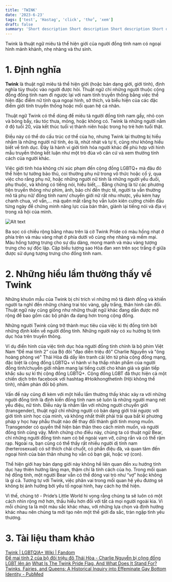 ```yaml
---
title: 'TWINK'
date: '2023-6-23'
tags: ['test', 'Hastag', 'click', 'thử', 'xem']
draft: false
summary: 'Short description Short description Short description Short description Short description Short description Short description'
---
```


Twink là thuật ngữ miêu tả thể hiện giới của người đồng tính nam có ngoại hình mảnh khảnh, nhẹ nhàng và thư sinh.

# **1. Định nghĩa**

**Twink** là thuật ngữ miêu tả thể hiện giới (hoặc bản dạng giới, giới tính), định nghĩa tùy thuộc vào người được hỏi. Thuật ngữ chỉ những người thuộc cộng đồng đồng tính nam đi ngược lại với nam tính truyền thống bằng việc thể hiện đặc điểm nữ tính qua ngoại hình, sở thích, và biểu hiện của các đặc điểm giới tính truyền thống hoặc mối quan hệ cá nhân.

Thuật ngữ Twink có thể dùng để miêu tả người đồng tính nam gầy, nhỏ con và bóng bẩy, râu tóc thưa, mỏng, hoặc không có. Twink là những người nằm ở độ tuổi 20, vừa kết thúc tuổi vị thành niên hoặc trong họ trẻ hơn tuổi thật.

Điều này có thể do cấu trúc cơ thể của họ, nhưng Twink lại thường bị hiểu nhầm là những người nữ tính, ẻo lả, nhút nhát và tự ti, cũng như không hiểu biết về tình dục. Đây là hành vi giới tính hóa người khác để phù hợp với hình mẫu truyền thông kết luận như một trò đùa vô căn cứ và xem thường tính cách của người khác.

Việc giới tính hóa không chỉ xúc phạm đến cộng đồng LGBTQ+ mà đâu đó thể hiện tư tưởng bảo thủ, coi thường phụ nữ trong vô thức hoặc cố ý, qua việc cho rằng phụ nữ, hoặc những người nữ tính là những người yếu đuối, phụ thuộc, và không có tiếng nói, hiểu biết,... Bằng chứng là từ các phương tiện truyền thông như phim, ảnh, báo chí đến thực tế, người ta vẫn thường mô tả phụ nữ/ đồng tính nam/ chuyển giới nữ rất nhu nhược, yếu kém hay chanh chua, vớ vẩn,... mà quên mất rằng họ vẫn luôn kiên cường chiến đấu từng ngày để chứng minh năng lực của bản thân, giành lại tiếng nói và địa vị trong xã hội của mình.

![Alt text](/static/images/twink/avatar.png)

Ba sọc có chiều rộng bằng nhau trên lá cờ Twink Pride có màu hồng nhạt ở phía trên và màu vàng nhạt ở phía dưới vô cùng nhẹ nhàng và mềm mại. Màu hồng tượng trưng cho sự dịu dàng, mong manh và màu vàng tượng trưng cho sự độc lập. Cặp biểu tượng sao Hỏa đan xen trên sọc trắng ở giữa được sử dụng tượng trưng cho đồng tính nam.

# **2. Những hiểu lầm thường thấy về Twink**

Những khuôn mẫu của Twink bị chỉ trích vì những mô tả đánh đồng và khiến người ta nghĩ đến những chàng trai tóc vàng, gầy trắng, thân hình cân đối. Thuật ngữ này cũng giống như những thuật ngữ khác đang dần được mở rộng để bao gồm các bộ phận đa dạng hơn trong cộng đồng.

Những người Twink cũng trở thành mục tiêu của việc kì thị đồng tính bởi những định kiến về người đồng tính. Những người này có xu hướng bị tình dục hóa trên truyền thông.

Ví dụ điển hình của việc tình dục hóa người đồng tính chính là bộ phim Việt Nam “Để mai tính 2” của Bộ đôi "đạo diễn triệu đô" Charlie Nguyễn và "ông hoàng phòng vé" Thái Hòa đã dấy lên tranh cãi lớn từ phía cộng đồng mạng, đặc biệt là cộng đồng LGBTQ+ vì hành vi hạ thấp nhân phẩm của người đồng tính/chuyển giới nhằm mang lại tiếng cười cho khán giả và gián tiếp khắc sâu sự kì thị cộng đồng LGBTQ+. Cộng đồng LGBT đã thực hiện cả một chiến dịch trên facebook với hashtag #Hoikhongthetinh (Hội không thể tính), nhằm phản đối bộ phim.

Vấn đề này cũng đi kèm với một hiểu lầm thường thấy khác xảy ra với những người đồng tính là định kiến đồng tính nam sẽ luôn là những người mang nét yểu điệu, nữ tính. Điều này là nhầm lẫn với những người chuyển giới (transgender), thuật ngữ chỉ những người có bản dạng giới trái ngược với giới tính sinh học của mình, và không nhất thiết phải trải qua bất kì phương pháp y học hay phẫu thuật nào để thay đổi thành giới tính mong muốn. Transgender có quyền thể hiện bản thân theo cách mình muốn, và người đồng tính cũng vậy. Minh chứng cho điều này, chúng ta có thuật ngữ Bear, chỉ những người đồng tính nam có bề ngoài vạm vỡ, cứng rắn và có thể rậm rạp. Ngoài ra, bạn cũng có thể thấy rất nhiều người dị tính nam (herterosexual) có sở thích chải chuốt, có phần điệu đà, và quan tâm đến ngoại hình của bản thân nhưng họ vẫn có bạn gái, hoặc vợ (con).

Thể hiện giới hay bản dạng giới này không hề liên quan đến xu hướng tính dục hay thiên hướng lãng mạn, thậm chí là tính cách của họ. Trong mối quan hệ đồng tính, một người Bear vẫn có thể đóng vai trò như “vợ” hoặc không là gì cả. Tương tự với Twink, việc phân vai trong mối quan hệ yêu đương sẽ không bị ảnh hưởng bởi yếu tố ngoại hình, hay cách họ thể hiện.

Vì thế, chúng tớ - Pride’s Little World hi vọng rằng chúng ta sẽ luôn có một cách nhìn rộng mở hơn, thấu hiểu hơn đối với tất cả mọi người ngoài kia. Vì mỗi chúng ta là một màu sắc khác nhau, với những lựa chọn và định hướng khác nhau nên chúng ta mới tạo nên một thế giới đa sắc, tràn ngập tình yêu thương.

# **3. Tài liệu tham khảo**

[Twink | LGBTQIA+ Wiki | Fandom](https://lgbtqia.fandom.com/wiki/Twink)\
[Để mai tính 2 của bộ đôi triệu đô Thái Hòa - Charlie Nguyễn bị cộng đồng LGBT lên án](https://www.doisongphapluat.com/bo-doi-trieu-do-thai-hoa---charlie-nguyen-bi-cong-dong-lgbt-len-an-a74562.html)
[What Is The Twink Pride Flag, And What Does It Stand For?](https://queerintheworld.com/twink-pride-flag/)\
[Twinks, Fairies, and Queens: A Historical Inquiry into Effeminate Gay Bottom Identity - PubMed](https://pubmed.ncbi.nlm.nih.gov/36939125/#:~:text=For%20some%20LGBTQ%2B%20commentators%2C%20%22twink,age%20bracket%20among%20gay%20men.)
